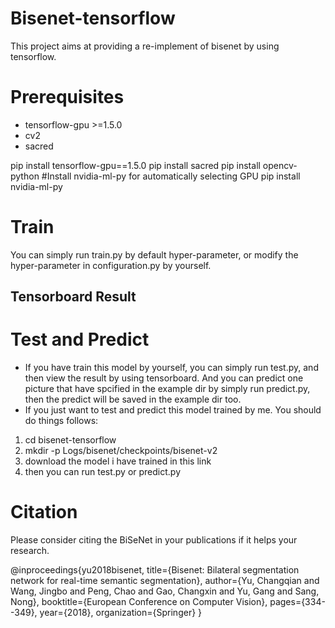 # Bisenet-tensorflow
This project aims at providing a re-implement of bisenet by using tensorflow.

# Prerequisites
* tensorflow-gpu >=1.5.0
* cv2
* sacred

pip install tensorflow-gpu==1.5.0
pip install sacred
pip install opencv-python
#Install nvidia-ml-py for automatically selecting GPU
pip install nvidia-ml-py
  
# Train
  You can simply run train.py by default hyper-parameter, or modify the hyper-parameter in configuration.py by yourself.
## Tensorboard Result
  
# Test and Predict
*  If you have train this model by yourself, you can simply run test.py, and then view the result by using tensorboard. And you can predict one picture that have spcified in the example dir by simply run predict.py, then the predict will be saved in the example dir too.
*  If you just want to test and predict this model trained by me. You should do things follows:
1. cd bisenet-tensorflow
2. mkdir -p Logs/bisenet/checkpoints/bisenet-v2
3. download the model i have trained in this link
4. then you can run test.py or predict.py

# Citation
Please consider citing the BiSeNet in your publications if it helps your research.

@inproceedings{yu2018bisenet,
  title={Bisenet: Bilateral segmentation network for real-time semantic segmentation},
  author={Yu, Changqian and Wang, Jingbo and Peng, Chao and Gao, Changxin and Yu, Gang and Sang, Nong},
  booktitle={European Conference on Computer Vision},
  pages={334--349},
  year={2018},
  organization={Springer}
}
